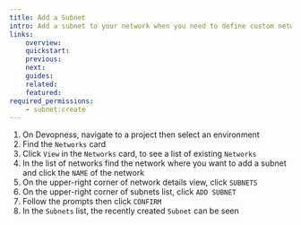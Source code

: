 ```yaml
---
title: Add a Subnet
intro: Add a subnet to your network when you need to define custom network topology within a network.
links:
    overview:
    quickstart:
    previous:
    next:
    guides:
    related:
    featured:
required_permissions:
    - subnet:create
---
```


1. On Devopness, navigate to a project then select an environment
1. Find the `Networks` card
1. Click `View` in the `Networks` card, to see a list of existing `Networks`
1. In the list of networks find the network where you want to add a subnet and click the `NAME` of the network
1. On the upper-right corner of network details view, click `SUBNETS`
1. On the upper-right corner of subnets list, click `ADD SUBNET`
1. Follow the prompts then click `CONFIRM`
1. In the `Subnets` list, the recently created `Subnet` can be seen
